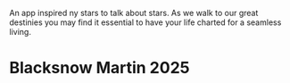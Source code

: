 An app inspired ny stars to talk about stars.
As we walk to our great destinies you may find it essential to have your life charted for a seamless living.

# Blacksnow Martin 2025